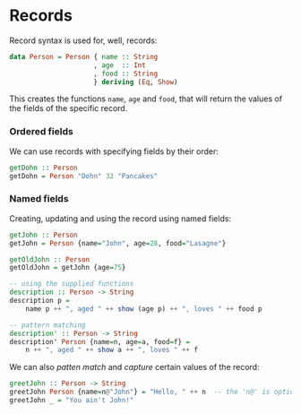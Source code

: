 # Records

Record syntax is used for, well, records:

```Haskell
data Person = Person { name :: String
                     , age  :: Int
                     , food :: String
                     } deriving (Eq, Show)
```

This creates the functions `name`, `age` and `food`, that will return the values of the fields of the specific record.

### Ordered fields

We can use records with specifying fields by their order:

```Haskell
getDohn :: Person
getDohn = Person "Dohn" 32 "Pancakes"
```

### Named fields

Creating, updating and using the record using named fields:

```Haskell
getJohn :: Person
getJohn = Person {name="John", age=28, food="Lasagne"}

getOldJohn :: Person
getOldJohn = getJohn {age=75}

-- using the supplied functions
description :: Person -> String
description p =
    name p ++ ", aged " ++ show (age p) ++ ", loves " ++ food p

-- pattern matching
description' :: Person -> String
description' Person {name=n, age=a, food=f} =
    n ++ ", aged " ++ show a ++ ", loves " ++ f
```

We can also *patten match* and *capture* certain values of the record:

```Haskell
greetJohn :: Person -> String
greetJohn Person {name=n@"John"} = "Hello, " ++ n  -- the 'n@' is optional
greetJohn _ = "You ain't John!"
```
